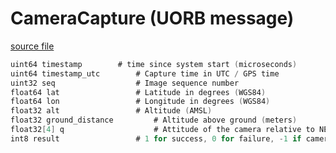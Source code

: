 # CameraCapture (UORB message)

[source file](https://github.com/PX4/PX4-Autopilot/blob/main/msg/CameraCapture.msg)

```c
uint64 timestamp		# time since system start (microseconds)
uint64 timestamp_utc		# Capture time in UTC / GPS time
uint32 seq					# Image sequence number
float64 lat					# Latitude in degrees (WGS84)
float64 lon					# Longitude in degrees (WGS84)
float32 alt					# Altitude (AMSL)
float32 ground_distance			# Altitude above ground (meters)
float32[4] q					# Attitude of the camera relative to NED earth-fixed frame when using a gimbal, otherwise vehicle attitude
int8 result					# 1 for success, 0 for failure, -1 if camera does not provide feedback

```
